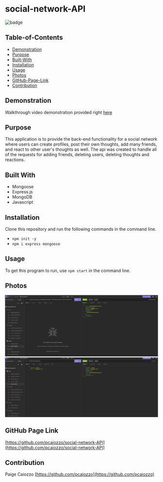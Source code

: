 # social-network-API

![badge](https://img.shields.io/badge/license-mit-blue)

## Table-of-Contents

  * [Demonstration](#demostration)
  * [Purpose](#installation)
  * [Built-With](#built-with)
  * [Installation](#installation)
  * [Usage](#usage)
  * [Photos](#photos)
  * [GitHub-Page-Link](#github-page-link)
  * [Contribution](#contribution)
  

## Demonstration
Walkthrough video demonstration provided right [here](https://drive.google.com/file/d/1LIRCy0o8p30dnNpFCKmC5Fz4h2xEuloe/view)

## Purpose
This application is to provide the back-end functionality for a social network where users can create profiles, post their own thoughts, add many friends, and react to other user's thoughts as well. The api was created to handle all of the requests for adding friends, deleting users, deleting thoughts and reactions.

## Built With
* Mongoose
* Express.js
* MongoDB
* Javascript


## Installation
 Clone this repository and run the following commands in the command line.

* `npm init -y`
* `npm i express mongoose`

## Usage
To get this program to run, use `npm start` in the command line.

## Photos
  ![Example Image](./images/addfriend.png)
  ![Example Image](./images/createuser.png)


## GitHub Page Link
[https://github.com/pcaiozzo/social-network-API](https://github.com/pcaiozzo/social-network-API)

## Contribution
Paige Caiozzo [https://github.com/pcaiozzo](https://github.com/pcaiozzo)